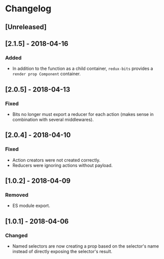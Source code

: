 # Changelog

## [Unreleased]

## [2.1.5] - 2018-04-16

### Added

- In addition to the function as a child container, `redux-bits` provides a `render prop Component` container.

## [2.0.5] - 2018-04-13

### Fixed

- Bits no longer must export a reducer for each action (makes sense in combination with several middlewares).

## [2.0.4] - 2018-04-10

### Fixed

- Action creators were not created correctly.
- Reducers were ignoring actions without payload.

## [1.0.2] - 2018-04-09

### Removed

- ES module export.

## [1.0.1] - 2018-04-06

### Changed

- Named selectors are now creating a prop based on the selector's name instead of directly exposing the selector's result.
